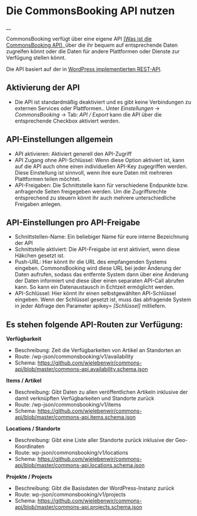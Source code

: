 #  Die CommonsBooking API nutzen

__

CommonsBooking verfügt über eine eigene API [ (Was ist die CommonsBooking
API), ](/dokumentation/schnittstellen-api/was-ist-die-commonsapi) über die ihr bequem
auf entsprechende Daten zugreifen könnt oder die Daten für andere Plattformen
oder Dienste zur Verfügung stellen könnt.

Die API basiert auf der in [WordPress implementierten REST-API](https://developer.wordpress.org/rest-api).

##  **Aktivierung der API**

  * Die API ist standardmäßig deaktiviert und es gibt keine Verbindungen zu externen Services oder Plattformen.. Unter _Einstellungen_ -> _CommonsBooking_ -> Tab: _API / Export_ kann die API über die entsprechende Checkbox aktiviert werden.

##  API-Einstellungen allgemein

  * API aktivieren: Aktiviert generell den API-Zugriff
  * API Zugang ohne API-Schlüssel: Wenn diese Option aktiviert ist, kann auf die API auch ohne einen individuellen API-Key zugegriffen werden. Diese Einstellung ist sinnvoll, wenn ihre eure Daten mit mehreren Plattformen teilen möchtet.
  * API-Freigaben: Die Schnittstelle kann für verschiedene Endpunkte bzw. anfragende Seiten freigegeben werden. Um die Zugriffsrechte entsprechend zu steuern könnt ihr auch mehrere unterschiedliche Freigaben anlegen.

##  API-Einstellungen pro API-Freigabe

  * Schnittstellen-Name: Ein beliebiger Name für eure interne Bezeichnung der API
  * Schnittstelle aktiviert: Die API-Freigabe ist erst aktiviert, wenn diese Häkchen gesetzt ist.
  * Push-URL: Hier könnt ihr die URL des empfangenden Systems eingeben. CommonsBooking wird diese URL bei jeder Änderung der Daten aufrufen, sodass das entfernte System dann über eine Änderung der Daten informiert und diese über einen separaten API-Call abrufen kann. So kann ein Datenaustausch in Echtzeit ermöglicht werden.
  * API-Schlüssel: Hier könnt ihr einen selbstgewählten API-Schlüssel eingeben. Wenn der Schlüssel gesetzt ist, muss das abfragende System in jeder Abfrage den Parameter apikey= _[Schlüssel]_ mitliefern.

##  Es stehen folgende API-Routen zur Verfügung:

**Verfügbarkeit**

  * Beschreibung: Zeit die Verfügbarkeiten von Artikel an Standorten an
  * Route: /wp-json/commonsbooking/v1/availability
  * Schema: https://github.com/wielebenwir/commons-api/blob/master/commons-api.availability.schema.json

**Items / Artikel**

  * Beschreibung: Gibt Daten zu allen veröffentlichen Artikeln inklusive der damit verknüpften Verfügbarkeiten und Standorte zurück
  * Route: /wp-json/commonsbooking/v1/items
  * Schema: https://github.com/wielebenwir/commons-api/blob/master/commons-api.items.schema.json

**Locations / Standorte**

  * Beschreibung: Gibt eine Liste aller Standorte zurück inklusive der Geo-Koordinaten
  * Route: wp-json/commonsbooking/v1/locations
  * Schema: https://github.com/wielebenwir/commons-api/blob/master/commons-api.locations.schema.json

**Projekte / Projects**

  * Beschreibung: Gibt die Basisdaten der WordPress-Instanz zurück
  * Route: wp-json/commonsbooking/v1/projects
  * Schema: https://github.com/wielebenwir/commons-api/blob/master/commons-api.projects.schema.json

